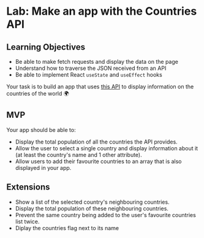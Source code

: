 # Lab: Make an app with the Countries API

## Learning Objectives
- Be able to make fetch requests and display the data on the page
- Understand how to traverse the JSON received from an API
- Be able to implement React `useState` and `useEffect` hooks

Your task is to build an app that uses [this API](https://restcountries.com/v3.1/all) to display information on the countries of the world :earth_africa:

## MVP

Your app should be able to:
- Display the total population of all the countries the API provides.
- Allow the user to select a single country and display information about it (at least the country's name and 1 other attribute).
- Allow users to add their favourite countries to an array that is also displayed in your app.

## Extensions

- Show a list of the selected country's neighbouring countries.
- Display the total population of these neighbouring countries.
- Prevent the same country being added to the user's favourite countries list twice.
- Diplay the countries flag next to its name